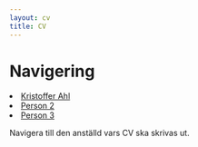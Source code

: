 ```yaml
---
layout: cv
title: CV 
---
```


# Navigering

<div id="persons-container">
  <li><a href="https://dotnetmentor.github.io/cv-generator/kristofferahl">Kristoffer Ahl</a></li>
  <li><a href="https://dotnetmentor.github.io/cv-generator/person2">Person 2</a></li>
  <li><a href="https://dotnetmentor.github.io/cv-generator/person3">Person 3</a></li>
</div>

Navigera till den anställd vars CV ska skrivas ut.

